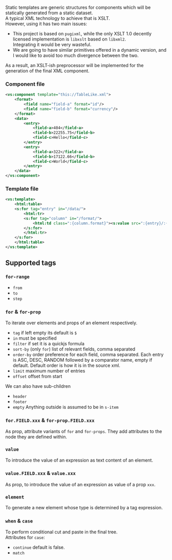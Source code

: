 Static templates are generic structures for components which will be statically generated from a static dataset.  
A typical XML technology to achieve that is XSLT.  
However, using it has two main issues:

- This project is based on `pugixml`, while the only XSLT 1.0 decently licensed implementation is `libxslt` based on `libxml2`.  
  Integrating it would be very wasteful.
- We are going to have similar primitives offered in a dynamic version, and I would like to avoid too much divergence between the two.

As a result, an XSLT-ish preprocessor will be implemented for the generation of the final XML component.

### Component file

```xml
<vs:component template="this://TableLike.xml">
    <format>
        <field name="field-a" format="id"/>
        <field name="field-b" format="currency"/>
    </format>
    <data>
        <entry>
            <field-a>404</field-a>
            <field-b>22255.75</field-b>
            <field-c>Hello</field-c>
        </entry>
        <entry>
            <field-a>322</field-a>
            <field-b>17122.66</field-b>
            <field-c>World</field-c>
        </entry>
    </data>
</vs:component>
```

### Template file

```xml
<vs:template>
    <html:table>
    <s:for tag="entry" in="/data/">
        <html:tr>
        <s:for tag="column" in="/format/">
            <html:td class=":{column.format}"><s:value src=":{entry}/:{column.name}"/></html:td>
        </s:for>
        </html:tr>
    </s:for>
    </html:table>
</vs:template>

```

## Supported tags

### `for-range`

- `from`
- `to`
- `step`

### `for` & `for-prop`

To iterate over elements and props of an element respectively.

- `tag` if left empty its default is `$`
- `in` must be specified
- `filter` if set it is a quickjs formula
- `sort-by` (only `for`) list of relevant fields, comma separated
- `order-by` order preference for each field, comma separated. Each entry is ASC, DESC, RANDOM followed by a comparator name, empty if default. Default order is how it is in the source xml.
- `limit` maximum number of entries
- `offset` offset from start

We can also have sub-children

- `header`
- `footer`
- `empty`
  Anything outside is assumed to be in `s-item`

### `for.FIELD.xxx` & `for-prop.FIELD.xxx`

As prop, attribute variants of `for` and `for-props`. They add attributes to the node they are defined within.

### `value`

To introduce the value of an expression as text content of an element.

### `value.FIELD.xxx` & `value.xxx`

As prop, to introduce the value of an expression as value of a prop `xxx`.

### `element`

To generate a new element whose type is determined by a tag expression.

### `when` & `case`

To perform conditional cut and paste in the final tree.  
Attributes for `case`:

- `continue` default is false.
- `match`
